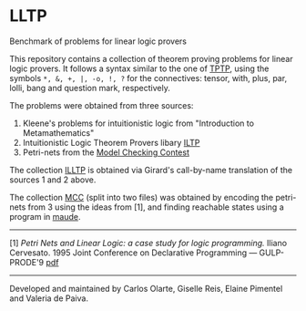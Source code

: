 # LLTP

Benchmark of problems for linear logic provers


This repository contains a collection of theorem proving problems for linear logic provers. 
It follows a syntax similar to the one of [TPTP](http://tptp.org/), using the symbols `*, &, +, |, -o, !, ?`
for the connectives: tensor, with, plus, par, lolli, bang and question mark, respectively.

The problems were obtained from three sources:

1. Kleene's problems for intuitionistic logic from "Introduction to Metamathematics"
2. Intuitionistic Logic Theorem Provers libary [ILTP](http://iltp.de/)
3. Petri-nets from the [Model Checking Contest](https://pnrepository.lip6.fr/mcc/)

The collection [ILLTP](https://github.com/meta-logic/lltp/blob/master/ILLTP.tar.gz) is obtained via
Girard's call-by-name translation of the sources 1 and 2 above.

The collection [MCC](https://github.com/meta-logic/lltp/blob/master/petri-nets/MCC.tar.gz.1) (split into two files)
was obtained by encoding the petri-nets from 3 using the ideas from [1], and finding reachable states 
using a program in [maude](http://maude.cs.uiuc.edu/).

---

[1] _Petri Nets and Linear Logic: a case study for logic programming._ Iliano Cervesato. 
1995 Joint Conference on Declarative Programming — GULP-PRODE'9 [pdf](https://web2.qatar.cmu.edu/iliano/papers/gulp95.pdf)

---

Developed and maintained by Carlos Olarte, Giselle Reis, Elaine Pimentel and Valeria de Paiva.
